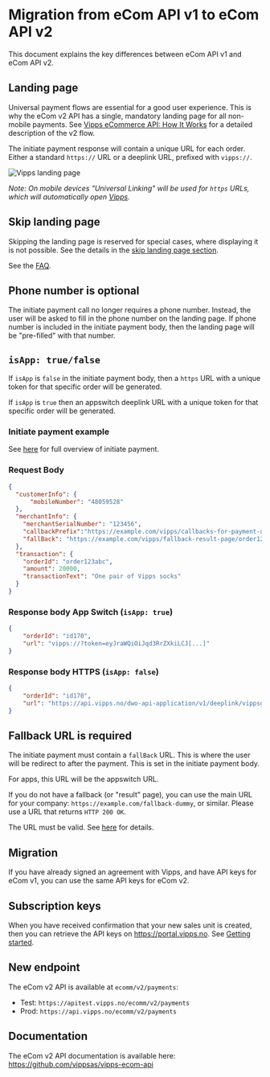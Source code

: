 <!-- START_METADATA
---
draft: true
---
END_METADATA -->

# Migration from eCom API v1 to eCom API v2

This document explains the key differences between eCom API v1 and eCom API v2.

## Landing page

Universal payment flows are essential for a good user experience. This is why the eCom v2 API has a single, mandatory landing page for all non-mobile payments.
See
[Vipps eCommerce API: How It Works](./how-it-works/vipps-ecom-api-howitworks.md)
for a detailed description of the v2 flow.

The initiate payment response will contain a unique URL for each order. Either a standard `https://` URL or a deeplink URL, prefixed with `vipps://`.

![Vipps landing page](images/landing-page.png)

*Note: On mobile devices "Universal Linking" will be used for `https` URLs, which will automatically open [Vipps](vipps-ecom-api.md#phone-and-mobile-browser-flow).*

## Skip landing page

Skipping the landing page is reserved for special cases, where displaying it is not possible.
See the details in the
[skip landing page section](https://vippsas.github.io/vipps-developer-docs/docs/vipps-developers/common-topics/vipps-landing-page#skip-landing-page).

See the [FAQ](https://vippsas.github.io/vipps-developer-docs/docs/vipps-developers/faqs/vipps-landing-page-faq#is-it-possible-to-skip-the-landing-page).

## Phone number is optional

The initiate payment call no longer requires a phone number. Instead, the user will be asked to fill in the phone number on the landing page. If phone number is included in the initiate payment body, then the landing page will be "pre-filled" with that number.

## `isApp: true/false`

If `isApp` is `false` in the initiate payment body, then a `https` URL with a unique token for that specific order will be generated.

If `isApp` is `true` then an appswitch deeplink URL with a unique token for that specific order will be generated.

### Initiate payment example

See [here](vipps-ecom-api.md#initiate) for full overview of initiate payment.

### Request Body

```json
{
  "customerInfo": {
      "mobileNumber": "48059528"
  },
  "merchantInfo": {
    "merchantSerialNumber": "123456",
    "callbackPrefix":"https://example.com/vipps/callbacks-for-payment-update",
    "fallBack": "https://example.com/vipps/fallback-result-page/order123abc"
  },
  "transaction": {
    "orderId": "order123abc",
    "amount": 20000,
    "transactionText": "One pair of Vipps socks"
  }
}
```

### Response body App Switch (`isApp: true`)

```json
{
    "orderId": "id170",
    "url": "vipps://?token=eyJraWQiOiJqd3RrZXkiLCJ[...]"
}
```

### Response body HTTPS (`isApp: false`)

```json
{
    "orderId": "id170",
    "url": "https://api.vipps.no/dwo-api-application/v1/deeplink/vippsgateway?v=2&token=eyJraWQiOiJqd3RrZXkiLCJ[...]"
}
```

## Fallback URL is required

The initiate payment must contain a `fallBack` URL. This is where the user will be redirect to after the payment.
This is set in the initiate payment body.

For apps, this URL will be the appswitch URL.

If you do not have a fallback (or "result" page), you can use the main URL for your company:
`https://example.com/fallback-dummy`, or similar. Please use a URL that returns `HTTP 200 OK`.

The URL must be valid.
See [here](vipps-ecom-api.md#url-validation) for details.

## Migration

If you have already signed an agreement with Vipps, and have API keys for eCom v1, you can use the same API keys
for eCom v2.

## Subscription keys

When you have received confirmation that your new sales unit is created, then you can retrieve the API keys on <https://portal.vipps.no>. See [Getting started](https://vippsas.github.io/vipps-developer-docs/docs/vipps-developers/getting-started).

## New endpoint

The eCom v2 API is available at ```ecomm/v2/payments```:

* Test: ```https://apitest.vipps.no/ecomm/v2/payments```
* Prod: ```https://api.vipps.no/ecomm/v2/payments```

## Documentation

The eCom v2 API documentation is available here: <https://github.com/vippsas/vipps-ecom-api>
